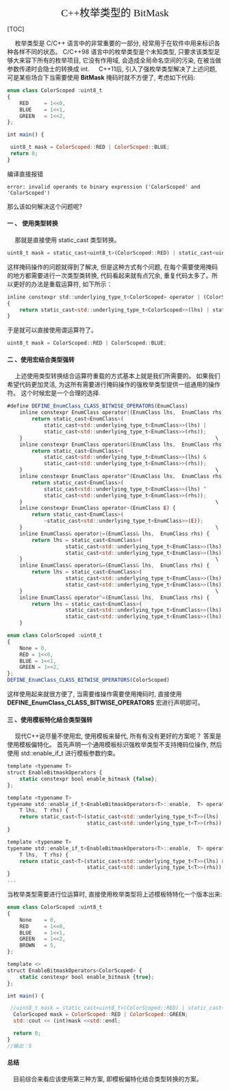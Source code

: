 
<center> <font face=red size=5> C++枚举类型的 BitMask</font> </center>

[TOC]

&emsp; 枚举类型是 C/C++ 语言中的非常重要的一部分, 经常用于在软件中用来标识各种各样不同的状态。 C/C++98 语言中的枚举类型是个未知类型,  只要求该类型足够大来容下所有的枚举项目,  它没有作用域, 会造成全局命名空间的污染, 在被当做参数传递时会隐士的转换成 int. 
&emsp; C++11后, 引入了强枚举类型解决了上述问题, 可是某些场合下当需要使用   **BitMask** 掩码时就不方便了,  考虑如下代码:
```javascript 
enum class ColorScoped :uint8_t
{
    RED     = 1<<0, 
    BLUE    = 1<<1, 
    GREEN   = 1<<2, 
};

int main() {

 uint8_t mask = ColorScoped::RED | ColorScoped::BLUE;
 return 0;
}
```
编译直接报错
```
error: invalid operands to binary expression ('ColorScoped' and 'ColorScoped')      
```
那么该如何解决这个问题呢?

#### 一 、 使用类型转换
&emsp; 那就是直接使用 static_cast 类型转换。

```javascript 
uint8_t mask = static_cast<uint8_t>(ColorScoped::RED) | static_cast<uint8_t>(ColorScoped::BLUE);
```
这样掩码操作的问题就得到了解决, 但是这种方式有个问题, 在每个需要使用掩码的地方都需要进行一次类型类转换, 代码看起来就有点冗余,  重复代码太多了。所以更好的办法是重载运算符, 如下所示：

```javascript 
inline constexpr std::underlying_type_t<ColorScoped> operator | (ColorScoped lhs,  ColorScoped rhs)
{
    return static_cast<std::underlying_type_t<ColorScoped>>(lhs) | static_cast<std::underlying_type_t<ColorScoped>>(rhs);
}
```
于是就可以直接使用谓运算符了。
```javascript 
uint8_t mask = ColorScoped::RED | ColorScoped::BLUE;
```
#### 二 、使用宏结合类型强转

&emsp; 上述使用类型转换结合运算符重载的方式基本上就是我们所需要的。 如果我们希望代码更加灵活, 为这所有需要进行掩码操作的强枚举类型提供一组通用的操作符。 这个时候宏是一个合理的选择.
```javascript 
#define DEFINE_EnumClass_CLASS_BITWISE_OPERATORS(EnumClass)                   \
    inline constexpr EnumClass operator|(EnumClass lhs,  EnumClass rhs) {           \
        return static_cast<EnumClass>(                                   \
            static_cast<std::underlying_type_t<EnumClass>>(lhs) |        \
            static_cast<std::underlying_type_t<EnumClass>>(rhs));        \
    }                                                               \
    inline constexpr EnumClass operator&(EnumClass lhs,  EnumClass rhs) {           \
        return static_cast<EnumClass>(                                   \
            static_cast<std::underlying_type_t<EnumClass>>(lhs) &        \
            static_cast<std::underlying_type_t<EnumClass>>(rhs));        \
    }                                                               \
    inline constexpr EnumClass operator^(EnumClass lhs,  EnumClass rhs) {           \
        return static_cast<EnumClass>(                                   \
            static_cast<std::underlying_type_t<EnumClass>>(lhs) ^        \
            static_cast<std::underlying_type_t<EnumClass>>(rhs));        \
    }                                                               \
    inline constexpr EnumClass operator~(EnumClass E) {                       \
        return static_cast<EnumClass>(                                   \
            ~static_cast<std::underlying_type_t<EnumClass>>(E));         \
    }                                                               \
    inline EnumClass& operator|=(EnumClass& lhs,  EnumClass rhs) {                  \
        return lhs = static_cast<EnumClass>(                             \
                   static_cast<std::underlying_type_t<EnumClass>>(lhs) | \
                   static_cast<std::underlying_type_t<EnumClass>>(lhs)); \
    }                                                               \
    inline EnumClass& operator&=(EnumClass& lhs,  EnumClass rhs) {                  \
        return lhs = static_cast<EnumClass>(                             \
                   static_cast<std::underlying_type_t<EnumClass>>(lhs) & \
                   static_cast<std::underlying_type_t<EnumClass>>(lhs)); \
    }                                                               \
    inline EnumClass& operator^=(EnumClass& lhs,  EnumClass rhs) {                  \
        return lhs = static_cast<EnumClass>(                             \
                   static_cast<std::underlying_type_t<EnumClass>>(lhs) ^ \
                   static_cast<std::underlying_type_t<EnumClass>>(lhs)); \
    }

enum class ColorScoped :uint8_t
{
    None = 0, 
    RED = 1<<0, 
    BLUE = 1<<1, 
    GREEN = 1<<2, 
};
DEFINE_EnumClass_CLASS_BITWISE_OPERATORS(ColorScoped)

```
这样使用起来就很方便了,  当需要维操作需要使用掩码时, 直接使用**DEFINE_EnumClass_CLASS_BITWISE_OPERATORS** 宏进行声明即可。

#### 三 、使用模板特化结合类型强转
&emsp; 现代C++说尽量不使用宏,  使用模板来替代, 所有有没有更好的方案呢？ 答案是使用模板偏特化。
首先声明一个通用模板标识强枚举类型不支持掩码位操作, 然后使用 std::enable_if_t 进行模板参数约束。
```javascript
template <typename T>
struct EnableBitmaskOperators {
    static constexpr bool enable_bitmask {false};
};

template <typename T>
typename std::enable_if_t<EnableBitmaskOperators<T>::enable,  T> operator|(
    T lhs,  T rhs) {
    return static_cast<T>(static_cast<std::underlying_type_t<T>>(lhs) |
                          static_cast<std::underlying_type_t<T>>(rhs));
}

template <typename T>
typename std::enable_if_t<EnableBitmaskOperators<T>::enable,  T> operator &(
    T lhs,  T rhs) {
    return static_cast<T>(static_cast<std::underlying_type_t<T>>(lhs) &
                          static_cast<std::underlying_type_t<T>>(rhs));
}
...
```

当枚举类型需要进行位运算时, 直接使用枚举类型将上述模板特特化一个版本出来:
```javascript
enum class ColorScoped :uint8_t
{
    None    = 0, 
    RED     = 1<<0, 
    BLUE    = 1<<1, 
    GREEN   = 1<<2, 
    BROWN   = 5, 
};

template <>
struct EnableBitmaskOperators<ColorScoped> {
    static constexpr bool enable_bitmask {true};
};

int main() {

 //uint8_t mask = static_cast<uint8_t>(ColorScoped::RED) | static_cast<uint8_t>(ColorScoped::BLUE);
  ColorScoped mask = ColorScoped::RED | ColorScoped::GREEN;
  std::cout << (int)mask <<std::endl;

  return 0;
}
//输出：5
```
#### 总结
&emsp;目前综合来看应该使用第三种方案, 即模板偏特化结合类型转换的方案。